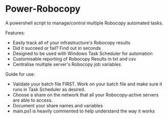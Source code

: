 # Power-Robocopy
A powershell script to manage/control multiple Robocopy automated tasks.

Features:
- Easily track all of your infrastructure's Robocopy results
- Did it succeed or fail? Find out in seconds
- Designed to be used with Windows Task Scheduler for automation
- Customisable reporting of Robocopy Results in txt and csv
- Centralise multiple server's Robocopy job variables

Guide for use:
-  Validate your batch file FIRST. Work on your batch file and make sure it runs in Task Scheduler as desired.
-  Choose a share on the network that all your Robocopy-active servers are able to access.
-  Document your share names and variables
-  main.ps1 is heavily commented to help understand the way it works
